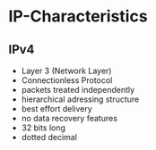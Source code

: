 # IP-Characteristics

## IPv4
- Layer 3 (Network Layer)
- Connectionless Protocol
- packets treated independently
- hierarchical adressing structure
- best effort delivery
- no data recovery features
- 32 bits long
- dotted decimal
